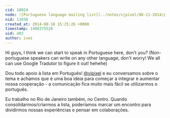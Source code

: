 ```yaml
---
cid: 10024
node: ![Portuguese language mailing list](../notes/vjpixel/08-11-2014/portuguese-language-mailing-list)
nid: 11038
created_at: 2014-08-18 15:25:26 +0000
timestamp: 1408375526
uid: 403
author: ives
---
```


Hi guys, I think we can start to speak in Portuguese here, don't you? (Non-portuguese speakers can write on any other language, don't worry! We all can use Google Tradutor to figure it out! hehehe)

Dou todo apoio à lista em Português! [@vjpixel](/profile/vjpixel) e eu conversamos sobre o tema e achamos que é uma boa ideia para começar a integrar e aumentar nossa cooperação - a comunicação fica muito mais fácil se utilizarmos o português. 

Eu trabalho no Rio de Janeiro também, no Centro. Quando consolidarmos/criarmos a lista, poderíamos marcar um encontro para dividirmos nossas experiências e pensar em colaborações. 